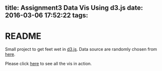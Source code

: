 title: Assignment3 Data Vis Using d3.js
date: 2016-03-06 17:52:22
tags:
---

# README

Small project to get feet wet in [d3.js](https://github.com/mbostock/d3).
Data source are randomly chosen from [here](https://vincentarelbundock.github.io/Rdatasets/datasets.html).

Please click [here](http://bl.ocks.org/hanjoes) to see all the vis in action.
